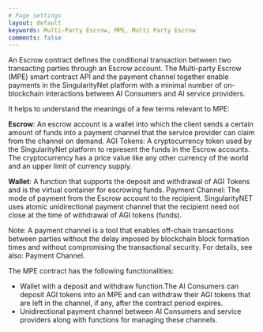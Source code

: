 ```yaml
---
# Page settings
layout: default
keywords: Multi-Party Escrow, MPE, Multi Party Escrow
comments: false
---
```

An Escrow contract defines the conditional transaction between two transacting parties through an Escrow account. 
The Multi-party Escrow (MPE) smart contract API and the payment channel together enable payments in the SingularityNet platform with a minimal number of on-blockchain interactions between AI Consumers and AI service providers.

It helps to understand the meanings of a few terms relevant to MPE: 

**Escrow**: An escrow account is a wallet into which the client sends a certain amount of funds into a payment channel that the service provider can claim from the channel on demand. 
AGI Tokens: A cryptocurrency token used by the SingularityNet platform to represent the funds in the Escrow accounts. The cryptocurrency has a price value like any other currency of the world and an upper limit of currency supply.

**Wallet**: A function that supports the deposit and withdrawal of AGI Tokens and is the virtual container for escrowing funds.
Payment Channel: The mode of payment from the Escrow account to the recipient. SingularityNET uses atomic unidirectional payment channel that the recipient need not close at the time of withdrawal of AGI tokens (funds).

Note: A payment channel is a tool that enables off-chain transactions between parties without the delay imposed by blockchain block formation times and without compromising the transactional security. For details, see also: Payment Channel. 

The MPE contract has the following functionalities:
* Wallet with a deposit and withdraw function.The AI Consumers can deposit AGI tokens into an MPE and can withdraw their AGI tokens that are left in the channel, if any, after the contract period expires. 
* Unidirectional payment channel between AI Consumers and service providers along with functions for managing these channels.
